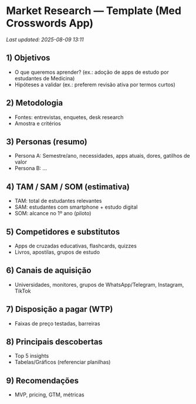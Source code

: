 # Market Research — Template (Med Crosswords App)
_Last updated: 2025-08-09 13:11_

## 1) Objetivos
- O que queremos aprender? (ex.: adoção de apps de estudo por estudantes de Medicina)
- Hipóteses a validar (ex.: preferem revisão ativa por termos curtos)

## 2) Metodologia
- Fontes: entrevistas, enquetes, desk research
- Amostra e critérios

## 3) Personas (resumo)
- Persona A: Semestre/ano, necessidades, apps atuais, dores, gatilhos de valor
- Persona B: ...

## 4) TAM / SAM / SOM (estimativa)
- TAM: total de estudantes relevantes
- SAM: estudantes com smartphone + estudo digital
- SOM: alcance no 1º ano (piloto)

## 5) Competidores e substitutos
- Apps de cruzadas educativas, flashcards, quizzes
- Livros, apostilas, grupos de estudo

## 6) Canais de aquisição
- Universidades, monitores, grupos de WhatsApp/Telegram, Instagram, TikTok

## 7) Disposição a pagar (WTP)
- Faixas de preço testadas, barreiras

## 8) Principais descobertas
- Top 5 insights
- Tabelas/Gráficos (referenciar planilhas)

## 9) Recomendações
- MVP, pricing, GTM, métricas
